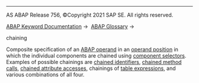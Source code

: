   

* * *

AS ABAP Release 756, ©Copyright 2021 SAP SE. All rights reserved.

[ABAP Keyword Documentation](javascript:call_link\('abenabap.htm'\)) →  [ABAP Glossary](javascript:call_link\('abenabap_glossary.htm'\)) → 

chaining

Composite specification of an [ABAP operand](javascript:call_link\('abenabap_operand_glosry.htm'\) "Glossary Entry") in an [operand position](javascript:call_link\('abenoperand_position_glosry.htm'\) "Glossary Entry") in which the individual components are chained using [component selectors](javascript:call_link\('abencomponent_selector_glosry.htm'\) "Glossary Entry"). Examples of possible chainings are [chained identifiers](javascript:call_link\('abenchained_name_glosry.htm'\) "Glossary Entry"), [chained method calls](javascript:call_link\('abenchained_method_call_glosry.htm'\) "Glossary Entry"), [chained attribute accesses](javascript:call_link\('abenchained_attribute_acc_glosry.htm'\) "Glossary Entry"), chainings of [table expressions](javascript:call_link\('abentable_expression_glosry.htm'\) "Glossary Entry"), and various combinations of all four.